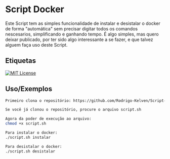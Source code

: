 
# Script Docker

Este Script tem as simples funcionalidade de instalar e desistalar o docker de forma "automática" sem precisar digitar todos os comandos nescesarios, simplificando e ganhando tempo. É algo simples, mas quero deixar publicado, por ter sido algo interessante a se fazer, e que talvez alguem faça uso deste Script.




## Etiquetas
[![MIT License](https://img.shields.io/badge/License-MIT-green.svg)](https://choosealicense.com/licenses/mit/)

## Uso/Exemplos

```bash
Primeiro clona o repositório: https://github.com/Rodrigo-Kelven/Script-Docker

Se você já clonou o repositório, procure o arquivo script.sh

Agora da poder de execução ao arquivo:
chmod +x script.sh

Para instalar o docker:
./script.sh instalar

Para desistalar o docker:
./script.sh desistalar
```
    
